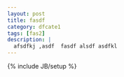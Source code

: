 ```yaml
---
layout: post
title: fasdf
category: dfcate1
tags: [fas2]
description: |
  afsdfkj ,asdf  fasdf alsdf asdfkl  
---
```

{% include JB/setup %}

